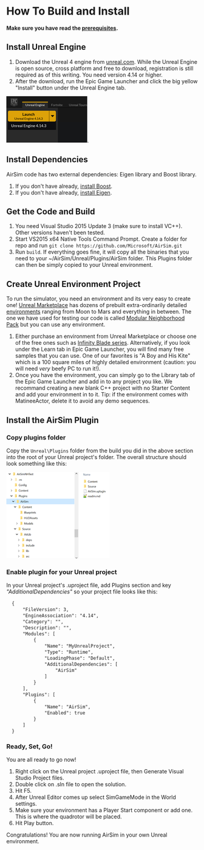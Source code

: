 # How To Build and Install
**Make sure you have read the [prerequisites](prereq.md).**

## Install Unreal Engine
  1. Download the Unreal 4 engine from [unreal.com](https://www.unrealengine.com/dashboard). While the Unreal Engine is open source, cross platform and free to download, registration is still required as of this writing. You need version 4.14 or higher.
  2. After the download, run the Epic Game Launcher and click the big yellow "Install" button under the Unreal Engine tab. 
 
  ![Epic launcher install](images/epic_launcher_install.png).

## Install Dependencies
AirSim code has two external dependencies: Eigen library and Boost library.
1. If you don't have already, [install Boost](install_boost.md).
2. If you don't have already, [install Eigen](install_eigen.md).

## Get the Code and Build
  1. You need Visual Studio 2015 Update 3 (make sure to install VC++). Other versions haven't been tested.
  2. Start VS2015 x64 Native Tools Command Prompt. Create a folder for repo and run
  `git clone https://github.com/Microsoft/AirSim.git`
  3. Run `build`. If everything goes fine, it will copy all the binaries that you need to your ~/AirSim/Unreal/Plugins/AirSim folder.  This Plugins folder can then be simply copied to your Unreal environment.

## Create Unreal Environment Project
To run the simulator, you need an environment and its very easy to create one! [Unreal Marketplace](https://www.unrealengine.com/marketplace) has dozens of prebuilt extra-ordinarily detailed [environments](https://www.unrealengine.com/marketplace/content-cat/assets/environments) ranging from Moon to Mars and everything in between. The one we have used for testing our code is called [Modular Neighborhood Pack](https://www.unrealengine.com/marketplace/modular-neighborhood-pack) but you can use any environment.
  1. Either purchase an environment from Unreal Marketplace or choose one of the free ones such as [Infinity Blade series](https://www.unrealengine.com/marketplace/infinity-blade-plain-lands). Alternatively, if you look under the Learn tab in Epic Game Launcher, you will find many free samples that you can use. One of our favorites is "A Boy and His Kite" which is a 100 square miles of highly detailed environment (caution: you will need *very* beefy PC to run it!).
  2. Once you have the environment, you can simply go to the Library tab of the Epic Game Launcher and add in to any project you like. We recommand creating a new blank C++ project with no Starter Content and add your environment in to it. Tip: if the environment comes with MatineeActor, delete it to avoid any demo sequences.

## Install the AirSim Plugin
### Copy plugins folder
  Copy the `Unreal\Plugins` folder from the build you did in the above section into the root of your Unreal project's folder. The overall structure should look something like this: 

  ![Unreal folder structure](images/unreal_folders.png)

### Enable plugin for your Unreal project
  In your Unreal project's .uproject file, add Plugins section and key *"AdditionalDependencies"* so your project file looks like this:
  ```
    {
        "FileVersion": 3,
        "EngineAssociation": "4.14",
        "Category": "",
        "Description": "",
        "Modules": [
            {
                "Name": "MyUnrealProject",
                "Type": "Runtime",
                "LoadingPhase": "Default",
                "AdditionalDependencies": [
                    "AirSim"
                ]
            }
        ],
        "Plugins": [
            {
                "Name": "AirSim",
                "Enabled": true
            }
        ]
    }  
  ```

### Ready, Set, Go!
You are all ready to go now! 

1. Right click on the Unreal project .uproject file, then Generate Visual Studio Project files. 
2. Double click on .sln file to open the solution. 
3. Hit F5.
4. After Unreal Editor comes up select SimGameMode in the World settings.
5. Make sure your environment has a Player Start component or add one. This is where the quadrotor will be placed.
6. Hit Play button.

Congratulations! You are now running AirSim in your own Unreal environment.
